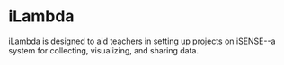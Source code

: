 # iLambda

iLambda is designed to aid teachers in setting up projects on iSENSE--a system for collecting, visualizing, and sharing data.